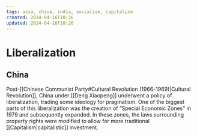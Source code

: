 ```yaml
---
tags: aisa, china, india, socialism, capitalism
created: 2024-04-16T10:26
updated: 2024-04-16T10:26
---
```


# Liberalization

## China

Post-[[Chinese Communist Party#Cultural Revolution (1966-1969)|Cultural Revolution]], China under [[Deng Xiaopeng]] underwent a policy of liberalization, trading some ideology for pragmatism. One of the biggest parts of this liberalization was the creation of “Special Economic Zones” in 1979 and subsequently expanded. In these zones, the laws surrounding property rights were modified to allow for more traditional [[Capitalism|capitalistic]] investment.
